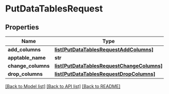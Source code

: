 # PutDataTablesRequest

## Properties
Name | Type | Description | Notes
------------ | ------------- | ------------- | -------------
**add_columns** | [**list[PutDataTablesRequestAddColumns]**](PutDataTablesRequestAddColumns.md) |  | [optional] 
**apptable_name** | **str** |  | [optional] 
**change_columns** | [**list[PutDataTablesRequestChangeColumns]**](PutDataTablesRequestChangeColumns.md) |  | [optional] 
**drop_columns** | [**list[PutDataTablesRequestDropColumns]**](PutDataTablesRequestDropColumns.md) |  | [optional] 

[[Back to Model list]](../README.md#documentation-for-models) [[Back to API list]](../README.md#documentation-for-api-endpoints) [[Back to README]](../README.md)

